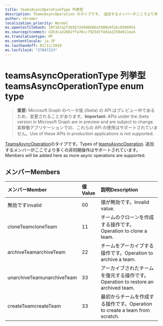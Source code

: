 ```yaml
---
title: teamsAsyncOperationType 列挙型
description: TeamsAsyncOperation のタイプです。 追加するメンバーがここでより多くの非同期操作はサポートされています。
author: nkramer
localization_priority: Normal
ms.openlocfilehash: 18f167a2f365b724586b66afd00e9fa5c0508954
ms.sourcegitcommit: d2b3ca32602ffa76cc7925d7f4d1e2258e611ea5
ms.translationtype: MT
ms.contentlocale: ja-JP
ms.lasthandoff: 01/11/2019
ms.locfileid: "27847223"
---
```

# <a name="teamsasyncoperationtype-enum-type"></a><span data-ttu-id="c3d0f-104">teamsAsyncOperationType 列挙型</span><span class="sxs-lookup"><span data-stu-id="c3d0f-104">teamsAsyncOperationType enum type</span></span>

> <span data-ttu-id="c3d0f-105">**重要:** Microsoft Graph のベータ版 (/beta) の API はプレビュー中であるため、変更されることがあります。</span><span class="sxs-lookup"><span data-stu-id="c3d0f-105">**Important:** APIs under the /beta version in Microsoft Graph are in preview and are subject to change.</span></span> <span data-ttu-id="c3d0f-106">実稼働アプリケーションでの、これらの API の使用はサポートされていません。</span><span class="sxs-lookup"><span data-stu-id="c3d0f-106">Use of these APIs in production applications is not supported.</span></span>

<span data-ttu-id="c3d0f-107">[TeamsAsyncOperation](teamsasyncoperation.md)のタイプです。</span><span class="sxs-lookup"><span data-stu-id="c3d0f-107">Types of [teamsAsyncOperation](teamsasyncoperation.md).</span></span> <span data-ttu-id="c3d0f-108">追加するメンバーがここでより多くの非同期操作はサポートされています。</span><span class="sxs-lookup"><span data-stu-id="c3d0f-108">Members will be added here as more async operations are supported.</span></span>

## <a name="members"></a><span data-ttu-id="c3d0f-109">メンバー</span><span class="sxs-lookup"><span data-stu-id="c3d0f-109">Members</span></span>

| <span data-ttu-id="c3d0f-110">メンバー</span><span class="sxs-lookup"><span data-stu-id="c3d0f-110">Member</span></span> | <span data-ttu-id="c3d0f-111">値</span><span class="sxs-lookup"><span data-stu-id="c3d0f-111">Value</span></span>| <span data-ttu-id="c3d0f-112">説明</span><span class="sxs-lookup"><span data-stu-id="c3d0f-112">Description</span></span> |
|:---------------|:--------|:----------|
|<span data-ttu-id="c3d0f-113">無効です</span><span class="sxs-lookup"><span data-stu-id="c3d0f-113">invalid</span></span>|<span data-ttu-id="c3d0f-114">0</span><span class="sxs-lookup"><span data-stu-id="c3d0f-114">0</span></span>|<span data-ttu-id="c3d0f-115">値が無効です。</span><span class="sxs-lookup"><span data-stu-id="c3d0f-115">Invalid value.</span></span>|
|<span data-ttu-id="c3d0f-116">cloneTeam</span><span class="sxs-lookup"><span data-stu-id="c3d0f-116">cloneTeam</span></span>|<span data-ttu-id="c3d0f-117">1</span><span class="sxs-lookup"><span data-stu-id="c3d0f-117">1</span></span>|<span data-ttu-id="c3d0f-118">チームのクローンを作成する操作です。</span><span class="sxs-lookup"><span data-stu-id="c3d0f-118">Operation to clone a team.</span></span>|
|<span data-ttu-id="c3d0f-119">archiveTeam</span><span class="sxs-lookup"><span data-stu-id="c3d0f-119">archiveTeam</span></span>|<span data-ttu-id="c3d0f-120">2</span><span class="sxs-lookup"><span data-stu-id="c3d0f-120">2</span></span>|<span data-ttu-id="c3d0f-121">チームをアーカイブする操作です。</span><span class="sxs-lookup"><span data-stu-id="c3d0f-121">Operation to archive a team.</span></span>|
|<span data-ttu-id="c3d0f-122">unarchiveTeam</span><span class="sxs-lookup"><span data-stu-id="c3d0f-122">unarchiveTeam</span></span>|<span data-ttu-id="c3d0f-123">3</span><span class="sxs-lookup"><span data-stu-id="c3d0f-123">3</span></span>|<span data-ttu-id="c3d0f-124">アーカイブされたチームを復元する操作です。</span><span class="sxs-lookup"><span data-stu-id="c3d0f-124">Operation to restore an archived team.</span></span>|
|<span data-ttu-id="c3d0f-125">createTeam</span><span class="sxs-lookup"><span data-stu-id="c3d0f-125">createTeam</span></span>|<span data-ttu-id="c3d0f-126">3</span><span class="sxs-lookup"><span data-stu-id="c3d0f-126">3</span></span>|<span data-ttu-id="c3d0f-127">最初からチームを作成する操作です。</span><span class="sxs-lookup"><span data-stu-id="c3d0f-127">Operation to create a team from scratch.</span></span>|


